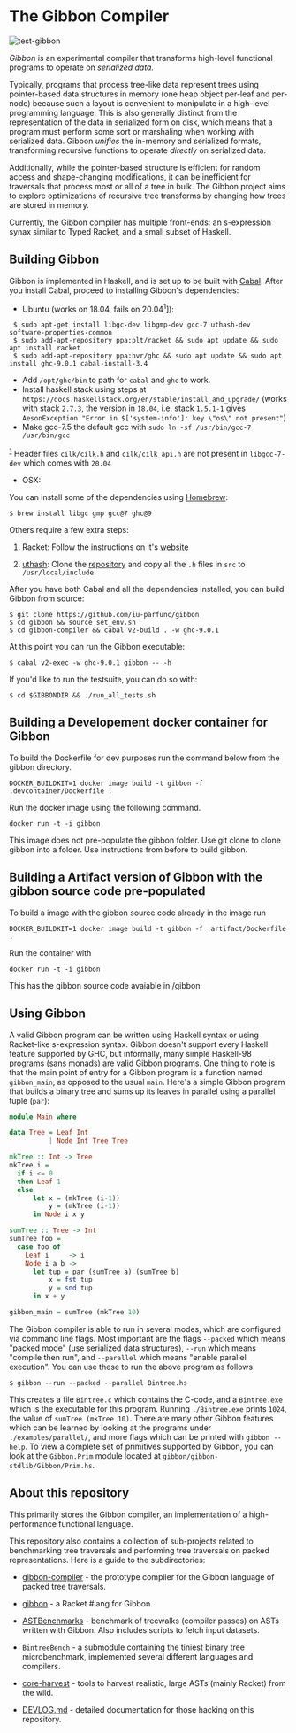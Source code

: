 # The Gibbon Compiler

![test-gibbon](https://github.com/iu-parfunc/gibbon/workflows/test-gibbon/badge.svg?branch=master)

*Gibbon* is an experimental compiler that transforms high-level functional programs
to operate on _serialized data._

Typically, programs that process tree-like data represent trees using pointer-based
data structures in memory (one heap object per-leaf and per-node) because such a
layout is convenient to manipulate in a high-level programming language.
This is also generally distinct from the representation of the data in
serialized form on disk,
which means that a program must perform some sort or marshaling when working with serialized data.
Gibbon _unifies_ the in-memory and serialized formats, transforming recursive
functions to operate _directly_ on serialized data.

Additionally, while the pointer-based structure is efficient
for random access and shape-changing modifications, it can be inefficient
for traversals that process most or all of a tree in bulk.
The Gibbon project aims to explore optimizations of recursive tree transforms
by changing how trees are stored in memory.

Currently, the Gibbon compiler has multiple front-ends: an s-expression synax
similar to Typed Racket, and a small subset of Haskell.

## Building Gibbon

Gibbon is implemented in Haskell, and is set up to be built with
[Cabal](https://cabal.readthedocs.io/en/3.4/).
After you install Cabal, proceed to installing Gibbon's dependencies:

- Ubuntu (works on 18.04, fails on 20.04<sup><a name="footnote1">1</a></sup>]):

```
 $ sudo apt-get install libgc-dev libgmp-dev gcc-7 uthash-dev software-properties-common
 $ sudo add-apt-repository ppa:plt/racket && sudo apt update && sudo apt install racket
 $ sudo add-apt-repository ppa:hvr/ghc && sudo apt update && sudo apt install ghc-9.0.1 cabal-install-3.4
```
- Add `/opt/ghc/bin` to path for `cabal` and `ghc` to work.
- Install haskell stack using steps at `https://docs.haskellstack.org/en/stable/install_and_upgrade/` (works with stack `2.7.3`, the version in `18.04`, i.e. stack `1.5.1-1` gives `AesonException "Error in $['system-info']: key \"os\" not present"`)
- Make gcc-7.5 the default gcc with `sudo ln -sf /usr/bin/gcc-7 /usr/bin/gcc`

<sup>[1](#footnote1)</sup>  Header files `cilk/cilk.h` and `cilk/cilk_api.h` are not present in `libgcc-7-dev` which comes with `20.04`


- OSX:

You can install some of the dependencies using [Homebrew](https://brew.sh/):

    $ brew install libgc gmp gcc@7 ghc@9

Others require a few extra steps:

1. Racket: Follow the instructions on it's [website](https://download.racket-lang.org/)

2. [uthash](https://github.com/troydhanson/uthash): Clone the [repository](https://github.com/troydhanson/uthash) and copy all the `.h` files in `src` to `/usr/local/include`


After you have both Cabal and all the dependencies installed, you can build
Gibbon from source:

    $ git clone https://github.com/iu-parfunc/gibbon
    $ cd gibbon && source set_env.sh
    $ cd gibbon-compiler && cabal v2-build . -w ghc-9.0.1

At this point you can run the Gibbon executable:

    $ cabal v2-exec -w ghc-9.0.1 gibbon -- -h

If you'd like to run the testsuite, you can do so with:

    $ cd $GIBBONDIR && ./run_all_tests.sh


## Building a Developement docker container for Gibbon 

To build the Dockerfile for dev purposes run the command below from the gibbon directory.

```
DOCKER_BUILDKIT=1 docker image build -t gibbon -f .devcontainer/Dockerfile .
```
Run the docker image using the following command. 

```
docker run -t -i gibbon
``` 

This image does not pre-populate the gibbon folder. Use git clone to clone gibbon into a folder. 
Use instructions from before to build gibbon.

## Building a Artifact version of Gibbon with the gibbon source code pre-populated 

To build a image with the gibbon source code already in the image run 

```
DOCKER_BUILDKIT=1 docker image build -t gibbon -f .artifact/Dockerfile .
```

Run the container with 

```
docker run -t -i gibbon
```

This has the gibbon source code avaiable in /gibbon

## Using Gibbon

A valid Gibbon program can be written using Haskell syntax or using Racket-like s-expression syntax.
Gibbon doesn't support every Haskell feature supported by GHC,
but informally, many simple Haskell-98 programs (sans monads) are valid Gibbon programs.
One thing to note is that the main point of entry for a Gibbon program is a
function named `gibbon_main`, as opposed to the usual `main`.
Here's a simple Gibbon program that builds a binary tree and sums up its leaves in parallel
using a parallel tuple (`par`):


```haskell
module Main where

data Tree = Leaf Int
          | Node Int Tree Tree

mkTree :: Int -> Tree
mkTree i =
  if i <= 0
  then Leaf 1
  else
      let x = (mkTree (i-1))
          y = (mkTree (i-1))
      in Node i x y

sumTree :: Tree -> Int
sumTree foo =
  case foo of
    Leaf i     -> i
    Node i a b ->
      let tup = par (sumTree a) (sumTree b)
          x = fst tup
          y = snd tup
      in x + y

gibbon_main = sumTree (mkTree 10)
```

The Gibbon compiler is able to run in several modes, which are configured via command line flags.
Most important are the flags `--packed` which means "packed mode" (use serialized data structures),
`--run` which means "compile then run", and `--parallel` which means "enable parallel execution".
You can use these to run the above program as follows:

```
$ gibbon --run --packed --parallel Bintree.hs
```


This creates a file `Bintree.c` which contains the C-code,
and a `Bintree.exe` which is the executable for this program.
Running `./Bintree.exe` prints `1024`, the value of `sumTree (mkTree 10)`.
There are many other Gibbon features which can be learned by looking at the
programs under `./examples/parallel/`, and more flags
which can be printed with `gibbon --help`.
To view a complete set of primitives supported by Gibbon, you can look at the `Gibbon.Prim`
module located at `gibbon/gibbon-stdlib/Gibbon/Prim.hs`.


## About this repository

This primarily stores the Gibbon
compiler, an implementation of a high-performance functional language.

This repository also contains a collection of sub-projects related to
benchmarking tree traversals and performing tree traversals on packed
representations.  Here is a guide to the subdirectories:

 * [gibbon-compiler](gibbon-compiler) - the prototype compiler for the Gibbon language of packed tree traversals.

 * [gibbon](gibbon) - a Racket #lang for Gibbon.

 * [ASTBenchmarks](ASTBenchmarks) - benchmark of treewalks (compiler passes) on ASTs written with Gibbon.
   Also includes scripts to fetch input datasets.

 * `BintreeBench` - a submodule containing the tiniest binary tree microbenchmark, implemented several different languages and compilers.

 * [core-harvest](core-harvest) - tools to harvest realistic, large ASTs (mainly Racket) from the wild.

 * [DEVLOG.md](DEVLOG.md) - detailed documentation for those hacking on this repository.
